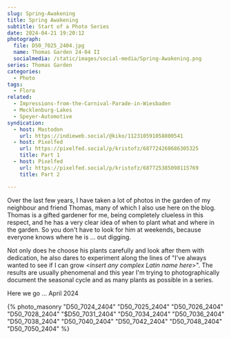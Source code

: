 ```yaml
---
slug: Spring-Awakening
title: Spring Awakening
subtitle: Start of a Photo Series
date: 2024-04-21 19:20:12
photograph:
  file: D50_7025_2404.jpg
  name: Thomas Garden 24-04 II
  socialmedia: /static/images/social-media/Spring-Awakening.png
series: Thomas Garden
categories:
  - Photo
tags:
  - Flora
related:
  - Impressions-from-the-Carnival-Parade-in-Wiesbaden
  - Mecklenburg-Lakes
  - Speyer-Automotive
syndication:
  - host: Mastodon
    url: https://indieweb.social/@kiko/112310591058800541
  - host: Pixelfed
    url: https://pixelfed.social/p/kristofz/687724260686305325
    title: Part 1
  - host: Pixelfed
    url: https://pixelfed.social/p/kristofz/687725385098115769
    title: Part 2

---
```


Over the last few years, I have taken a lot of photos in the garden of my neighbour and friend Thomas, many of which I also use here on the blog. Thomas is a gifted gardener for me, being completely clueless in this respect, and he has a very clear idea of when to plant what and where in the garden. So you don't have to look for him at weekends, because everyone knows where he is ... out digging.

Not only does he choose his plants carefully and look after them with dedication, he also dares to experiment along the lines of "I've always wanted to see if I can grow &lt;*insert any complex Latin name here*&gt;". The results are usually phenomenal and this year I'm trying to photographically document the seasonal cycle and as many plants as possible in a series.

Here we go ... April 2024

<!-- more -->

{% photo_masonry
  "D50_7024_2404"
  "D50_7025_2404"
  "D50_7026_2404"
  "D50_7028_2404"
  "$D50_7031_2404"
  "D50_7034_2404"
  "D50_7036_2404"
  "D50_7038_2404"
  "D50_7040_2404"
  "D50_7042_2404"
  "D50_7048_2404"
  "D50_7050_2404"
%}
